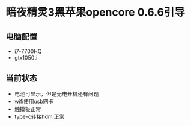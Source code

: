 # 暗夜精灵3黑苹果opencore 0.6.6引导

## 电脑配置
- i7-7700HQ
- gtx1050ti

## 当前状态
- 电池可显示，但是无电开机还有问题
- wifi使用usb网卡
- 触摸板正常
- type-c转接hdmi正常
